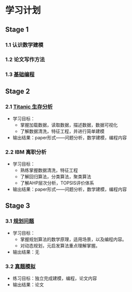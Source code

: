 # 学习计划
## Stage 1
### 1.1 认识数学建模
### 1.2 论文写作方法
### 1.3 [基础编程](http://github.com/Renata1027/Mathematical-modeling/blob/main/1.3%20python%E5%9F%BA%E7%A1%80%E7%BC%96%E7%A8%8B.ipynb)

## Stage 2
### 2.1 [Titanic 生存分析](https://github.com/Renata1027/Mathematical-modeling/blob/main/2.1%20Titanic%20%E5%88%86%E6%9E%90.ipynb)
- 学习目标：
  - 掌握加载数据，读取数据，描述数据，数据可视化
  - 了解数据清洗，特征工程，并进行简单建模
- 输出结果：paper形式——问题分析，数学建模，编程内容
### 2.2 IBM 离职分析
- 学习目标：
  - 熟练掌握数据清洗，特征工程
  - 了解回归算法，分类算法，聚类算法
  - 了解AHP层次分析，TOPSIS评价体系
- 输出结果：paper形式——问题分析，数学建模，编程内容

## Stage 3
### 3.1 [规划问题](https://github.com/Renata1027/Mathematical-modeling/blob/main/3.%E8%A7%84%E5%88%92&%E5%9B%BE%E8%AE%BA.ipynb)
- 学习目标：
  - 掌握规划算法的数学原理，适用场景，以及编程内容。
  - 对动态规划，元启发算法重点理解掌握。
- 输出结果：无

### 3.2 [真题模拟](https://github.com/Renata1027/Mathematical-modeling/blob/main/3.%20%E8%A7%84%E5%88%92%E7%AE%97%E6%B3%95/3.2%202021%E5%B9%B4C%E9%A2%98%E6%A8%A1%E6%8B%9F/CUMCM2021-C.pdf)
- 练习目标：独立完成建模，编程，论文内容
- 输出结果：论文
